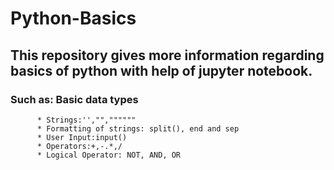 # Python-Basics
## This repository gives more information regarding basics of python with help of jupyter notebook.
### Such as: Basic data types
          * Strings:'',"",""""""
          * Formatting of strings: split(), end and sep
          * User Input:input()
          * Operators:+,-.*,/
          * Logical Operator: NOT, AND, OR
         
         
         
        
